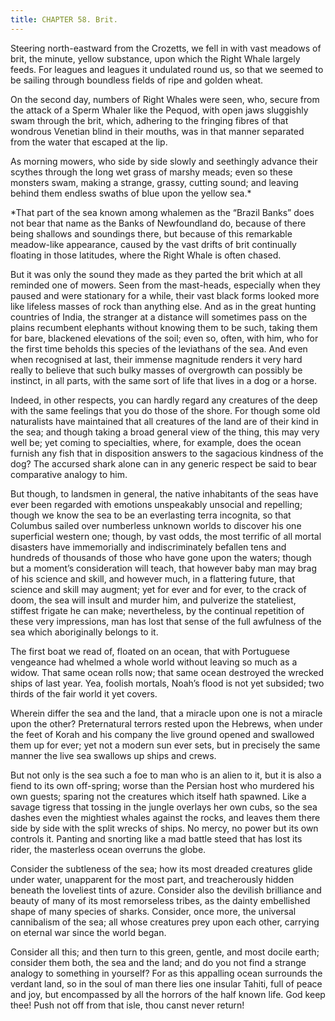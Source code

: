 ```yaml
---
title: CHAPTER 58. Brit.
---
```


Steering north-eastward from the Crozetts, we fell in with vast meadows of brit, the minute, yellow substance, upon which the Right Whale largely feeds. For leagues and leagues it undulated round us, so that we seemed to be sailing through boundless fields of ripe and golden wheat.

On the second day, numbers of Right Whales were seen, who, secure from the attack of a Sperm Whaler like the Pequod, with open jaws sluggishly swam through the brit, which, adhering to the fringing fibres of that wondrous Venetian blind in their mouths, was in that manner separated from the water that escaped at the lip.

As morning mowers, who side by side slowly and seethingly advance their scythes through the long wet grass of marshy meads; even so these monsters swam, making a strange, grassy, cutting sound; and leaving behind them endless swaths of blue upon the yellow sea.*

*That part of the sea known among whalemen as the “Brazil Banks” does not bear that name as the Banks of Newfoundland do, because of there being shallows and soundings there, but because of this remarkable meadow-like appearance, caused by the vast drifts of brit continually floating in those latitudes, where the Right Whale is often chased.

But it was only the sound they made as they parted the brit which at all reminded one of mowers. Seen from the mast-heads, especially when they paused and were stationary for a while, their vast black forms looked more like lifeless masses of rock than anything else. And as in the great hunting countries of India, the stranger at a distance will sometimes pass on the plains recumbent elephants without knowing them to be such, taking them for bare, blackened elevations of the soil; even so, often, with him, who for the first time beholds this species of the leviathans of the sea. And even when recognised at last, their immense magnitude renders it very hard really to believe that such bulky masses of overgrowth can possibly be instinct, in all parts, with the same sort of life that lives in a dog or a horse.

Indeed, in other respects, you can hardly regard any creatures of the deep with the same feelings that you do those of the shore. For though some old naturalists have maintained that all creatures of the land are of their kind in the sea; and though taking a broad general view of the thing, this may very well be; yet coming to specialties, where, for example, does the ocean furnish any fish that in disposition answers to the sagacious kindness of the dog? The accursed shark alone can in any generic respect be said to bear comparative analogy to him.

But though, to landsmen in general, the native inhabitants of the seas have ever been regarded with emotions unspeakably unsocial and repelling; though we know the sea to be an everlasting terra incognita, so that Columbus sailed over numberless unknown worlds to discover his one superficial western one; though, by vast odds, the most terrific of all mortal disasters have immemorially and indiscriminately befallen tens and hundreds of thousands of those who have gone upon the waters; though but a moment’s consideration will teach, that however baby man may brag of his science and skill, and however much, in a flattering future, that science and skill may augment; yet for ever and for ever, to the crack of doom, the sea will insult and murder him, and pulverize the stateliest, stiffest frigate he can make; nevertheless, by the continual repetition of these very impressions, man has lost that sense of the full awfulness of the sea which aboriginally belongs to it.

The first boat we read of, floated on an ocean, that with Portuguese vengeance had whelmed a whole world without leaving so much as a widow. That same ocean rolls now; that same ocean destroyed the wrecked ships of last year. Yea, foolish mortals, Noah’s flood is not yet subsided; two thirds of the fair world it yet covers.

Wherein differ the sea and the land, that a miracle upon one is not a miracle upon the other? Preternatural terrors rested upon the Hebrews, when under the feet of Korah and his company the live ground opened and swallowed them up for ever; yet not a modern sun ever sets, but in precisely the same manner the live sea swallows up ships and crews.

But not only is the sea such a foe to man who is an alien to it, but it is also a fiend to its own off-spring; worse than the Persian host who murdered his own guests; sparing not the creatures which itself hath spawned. Like a savage tigress that tossing in the jungle overlays her own cubs, so the sea dashes even the mightiest whales against the rocks, and leaves them there side by side with the split wrecks of ships. No mercy, no power but its own controls it. Panting and snorting like a mad battle steed that has lost its rider, the masterless ocean overruns the globe.

Consider the subtleness of the sea; how its most dreaded creatures glide under water, unapparent for the most part, and treacherously hidden beneath the loveliest tints of azure. Consider also the devilish brilliance and beauty of many of its most remorseless tribes, as the dainty embellished shape of many species of sharks. Consider, once more, the universal cannibalism of the sea; all whose creatures prey upon each other, carrying on eternal war since the world began.

Consider all this; and then turn to this green, gentle, and most docile earth; consider them both, the sea and the land; and do you not find a strange analogy to something in yourself? For as this appalling ocean surrounds the verdant land, so in the soul of man there lies one insular Tahiti, full of peace and joy, but encompassed by all the horrors of the half known life. God keep thee! Push not off from that isle, thou canst never return!
